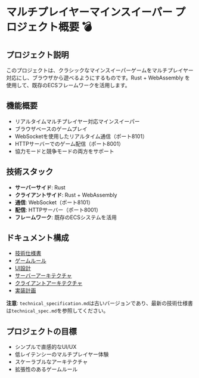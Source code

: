# マルチプレイヤーマインスイーパー プロジェクト概要 💣

## プロジェクト説明
このプロジェクトは、クラシックなマインスイーパーゲームをマルチプレイヤー対応にし、ブラウザから遊べるようにするものです。Rust + WebAssembly を使用して、既存のECSフレームワークを活用します。

## 機能概要
- リアルタイムマルチプレイヤー対応マインスイーパー
- ブラウザベースのゲームプレイ
- WebSocketを使用したリアルタイム通信（ポート8101）
- HTTPサーバーでのゲーム配信（ポート8001）
- 協力モードと競争モードの両方をサポート

## 技術スタック
- **サーバーサイド**: Rust
- **クライアントサイド**: Rust + WebAssembly
- **通信**: WebSocket（ポート8101）
- **配信**: HTTPサーバー（ポート8001）
- **フレームワーク**: 既存のECSシステムを活用

## ドキュメント構成
- [技術仕様書](./technical_spec.md)
- [ゲームルール](./game_rules.md)
- [UI設計](./ui_ux_design.md)
- [サーバーアーキテクチャ](./server_architecture.md)
- [クライアントアーキテクチャ](./client_architecture.md)
- [実装計画](./implementation_plan.md)

**注意**: `technical_specification.md`は古いバージョンであり、最新の技術仕様書は`technical_spec.md`を参照してください。

## プロジェクトの目標
- シンプルで直感的なUI/UX
- 低レイテンシーのマルチプレイヤー体験
- スケーラブルなアーキテクチャ
- 拡張性のあるゲームルール 
